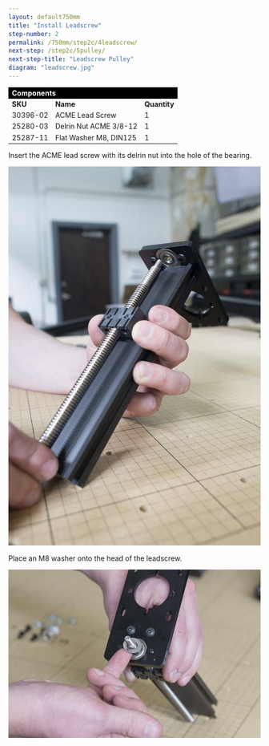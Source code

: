 ```yaml
---
layout: default750mm
title: "Install Leadscrew"
step-number: 2
permalink: /750mm/step2c/4leadscrew/
next-step: /step2c/5pulley/
next-step-title: "Leadscrew Pulley"
diagram: "leadscrew.jpg"
---
```


<table>
<tr><td style="color:#fff;background: #000;" colspan="3"><b>Components</b></td></tr>
	<tr>
		<td><b>SKU</b></td>
		<td><b>Name</b></td>
		<td><b>Quantity</b></td>
	</tr>
<tr>
<td>30396-02</td>
<td>ACME Lead Screw</td>
<td>1</td>
</tr>
<tr>
<td>25280-03</td>
<td>Delrin Nut ACME 3/8-12</td>
<td>1</td>
</tr>
<tr>
<td>25287-11</td>
<td>Flat Washer M8, DIN125</td>
<td>1</td>
</tr>

</table>

Insert the ACME lead screw with its delrin nut into the hole of the bearing.

<img src="../../step2/photo/jpfs_DSC2689.jpg">

Place an M8 washer onto the head of the leadscrew.

<img src="../../step2/photo/jpfs_DSC2691.jpg">